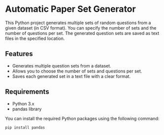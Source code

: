 # Automatic Paper Set Generator

This Python project generates multiple sets of random questions from a given dataset (in CSV format). You can specify the number of sets and the number of questions per set. The generated question sets are saved as text files in the specified location.

## Features
- Generates multiple question sets from a dataset.
- Allows you to choose the number of sets and questions per set.
- Saves each generated set in a text file with a clear format.

## Requirements
- Python 3.x
- pandas library

You can install the required Python packages using the following command:

```bash
pip install pandas
